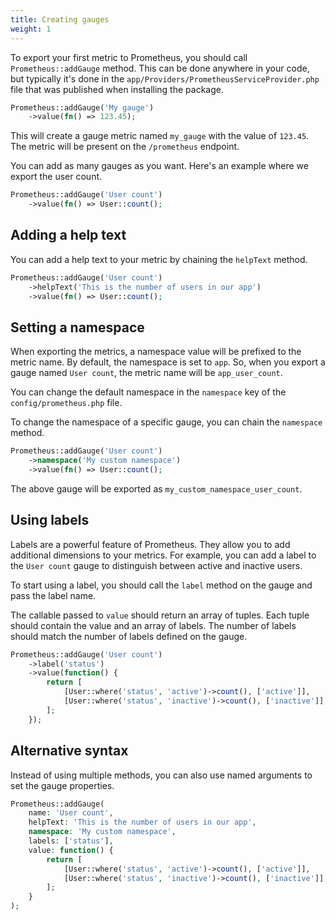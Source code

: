 ```yaml
---
title: Creating gauges
weight: 1
---
```


To export your first metric to Prometheus, you should call `Prometheus::addGauge` method. This can be done anywhere in your code, but typically it's done in the `app/Providers/PrometheusServiceProvider.php` file that was published when installing the package.

```php
Prometheus::addGauge('My gauge')
    ->value(fn() => 123.45);
```

This will create a gauge metric named `my_gauge` with the value of `123.45`. The metric will be present on the `/prometheus` endpoint.

You can add as many gauges as you want. Here's an example where we export the user count.

```php
Prometheus::addGauge('User count')
    ->value(fn() => User::count();
```

## Adding a help text

You can add a help text to your metric by chaining the `helpText` method.

```php
Prometheus::addGauge('User count')
    ->helpText('This is the number of users in our app')
    ->value(fn() => User::count();
```

## Setting a namespace

When exporting the metrics, a namespace value will be prefixed to the metric name. By default, the namespace is set to `app`. So, when you export a gauge named `User count`, the metric name will be `app_user_count`.

You can change the default namespace in the `namespace` key of the `config/prometheus.php` file.

To change the namespace of a specific gauge, you can chain the `namespace` method.

```php
Prometheus::addGauge('User count')
    ->namespace('My custom namespace')
    ->value(fn() => User::count();
```

The above gauge will be exported as `my_custom_namespace_user_count`.

## Using labels

Labels are a powerful feature of Prometheus. They allow you to add additional dimensions to your metrics. For example, you can add a label to the `User count` gauge to distinguish between active and inactive users.

To start using a label, you should call the `label` method on the gauge and pass the label name.

The callable passed to `value` should return an array of tuples. Each tuple should contain the value and an array of labels. The number of labels should match the number of labels defined on the gauge.

```php
Prometheus::addGauge('User count')
    ->label('status')
    ->value(function() {
        return [
            [User::where('status', 'active')->count(), ['active']],
            [User::where('status', 'inactive')->count(), ['inactive']],
        ];
    });
```

## Alternative syntax

Instead of using multiple methods, you can also use named arguments to set the gauge properties.

```php
Prometheus::addGauge(
    name: 'User count',
    helpText: 'This is the number of users in our app',
    namespace: 'My custom namespace',
    labels: ['status'],
    value: function() {
        return [
            [User::where('status', 'active')->count(), ['active']],
            [User::where('status', 'inactive')->count(), ['inactive']],
        ];
    }
);
```
